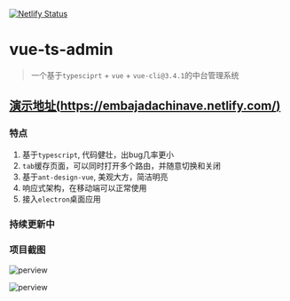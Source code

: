 [![Netlify Status](https://api.netlify.com/api/v1/badges/7576e708-c11b-43dd-b90e-b983c5a8067e/deploy-status)](https://app.netlify.com/sites/embajadachinave/deploys)

# vue-ts-admin

  > 一个基于`typesciprt` + `vue` + `vue-cli@3.4.1`的中台管理系统

## [演示地址(https://embajadachinave.netlify.com/)](https://embajadachinave.netlify.com)

### 特点
  1. 基于`typescript`, 代码健壮，出bug几率更小
  2. `tab`缓存页面，可以同时打开多个路由，并随意切换和关闭
  3. 基于`ant-design-vue`, 美观大方，简洁明亮
  4. 响应式架构，在移动端可以正常使用
  5. 接入`electron`桌面应用

### 持续更新中

### 项目截图

![perview](/perview/vue-ts-admin.gif)


![perview](/perview/vue-ts-admin-mobile.gif)



